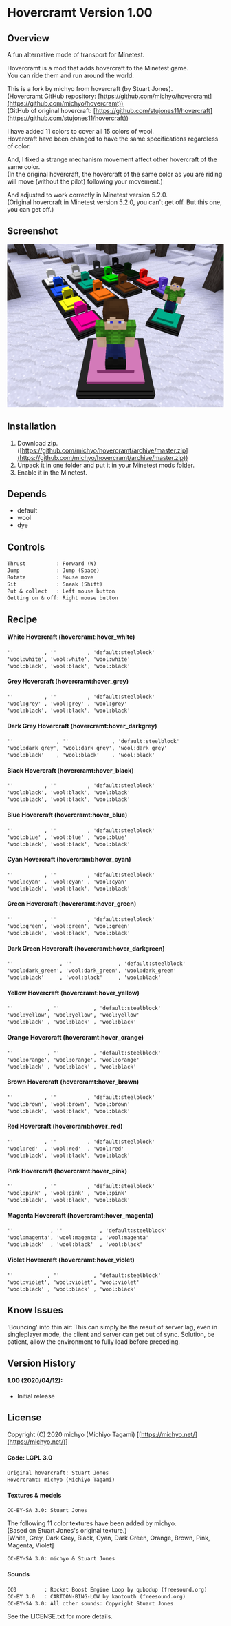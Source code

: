 Hovercramt Version 1.00
=======================

Overview
--------

A fun alternative mode of transport for Minetest.

Hovercramt is a mod that adds hovercraft to the Minetest game.  
You can ride them and run around the world.  

This is a fork by michyo from hovercraft (by Stuart Jones).  
(Hovercramt GitHub repository: [https://github.com/michyo/hovercramt](https://github.com/michyo/hovercramt))  
(GitHub of original hovercraft: [https://github.com/stujones11/hovercraft](https://github.com/stujones11/hovercraft))  

I have added 11 colors to cover all 15 colors of wool.  
Hovercraft have been changed to have the same specifications regardless of color.  

And, I fixed a strange mechanism movement affect other hovercraft of the same color.  
(In the original hovercraft, the hovercraft of the same color as you are riding will move (without the pilot) following your movement.)  

And adjusted to work correctly in Minetest version 5.2.0.  
(Original hovercraft in Minetest version 5.2.0, you can't get off. But this one, you can get off.)  

Screenshot
----------

![Screenshot](./screenshot.png)

Installation
------------

1. Download zip. ([https://github.com/michyo/hovercramt/archive/master.zip](https://github.com/michyo/hovercramt/archive/master.zip))  
2. Unpack it in one folder and put it in your Minetest mods folder.  
3. Enable it in the Minetest.  

Depends
-------

* default
* wool
* dye

Controls
--------

    Thrust          : Forward (W)  
    Jump            : Jump (Space)  
    Rotate          : Mouse move  
    Sit             : Sneak (Shift)
    Put & collect   : Left mouse button  
    Getting on & off: Right mouse button  

Recipe
------

#### White Hovercraft (hovercramt:hover_white)

    ''          , ''          , 'default:steelblock'  
    'wool:white', 'wool:white', 'wool:white'  
    'wool:black', 'wool:black', 'wool:black'  

#### Grey Hovercraft (hovercramt:hover_grey)

    ''          , ''          , 'default:steelblock'  
    'wool:grey' , 'wool:grey' , 'wool:grey'  
    'wool:black', 'wool:black', 'wool:black'   

#### Dark Grey Hovercraft (hovercramt:hover_darkgrey)

    ''              , ''              , 'default:steelblock'  
    'wool:dark_grey', 'wool:dark_grey', 'wool:dark_grey'  
    'wool:black'    , 'wool:black'    , 'wool:black'  

#### Black Hovercraft (hovercramt:hover_black)

    ''          , ''          , 'default:steelblock'  
    'wool:black', 'wool:black', 'wool:black'  
    'wool:black', 'wool:black', 'wool:black'  

#### Blue Hovercraft (hovercramt:hover_blue)

    ''          , ''          , 'default:steelblock'  
    'wool:blue' , 'wool:blue' , 'wool:blue'  
    'wool:black', 'wool:black', 'wool:black'  

#### Cyan Hovercraft (hovercramt:hover_cyan)

    ''          , ''          , 'default:steelblock'  
    'wool:cyan' , 'wool:cyan' , 'wool:cyan'  
    'wool:black', 'wool:black', 'wool:black'  

#### Green Hovercraft (hovercramt:hover_green)

    ''          , ''          , 'default:steelblock'  
    'wool:green', 'wool:green', 'wool:green'  
    'wool:black', 'wool:black', 'wool:black'  

#### Dark Green Hovercraft (hovercramt:hover_darkgreen)

    ''               , ''               , 'default:steelblock'  
    'wool:dark_green', 'wool:dark_green', 'wool:dark_green'  
    'wool:black'     , 'wool:black'     , 'wool:black'  

#### Yellow Hovercraft (hovercramt:hover_yellow)

    ''           , ''           , 'default:steelblock'  
    'wool:yellow', 'wool:yellow', 'wool:yellow'  
    'wool:black' , 'wool:black' , 'wool:black'  

#### Orange Hovercraft (hovercramt:hover_orange)

    ''           , ''           , 'default:steelblock'  
    'wool:orange', 'wool:orange', 'wool:orange'  
    'wool:black' , 'wool:black' , 'wool:black'  

#### Brown Hovercraft (hovercramt:hover_brown)

    ''          , ''          , 'default:steelblock'  
    'wool:brown', 'wool:brown', 'wool:brown'  
    'wool:black', 'wool:black', 'wool:black'  

#### Red Hovercraft (hovercramt:hover_red)

    ''          , ''          , 'default:steelblock'  
    'wool:red'  , 'wool:red'  , 'wool:red'  
    'wool:black', 'wool:black', 'wool:black'  

#### Pink Hovercraft (hovercramt:hover_pink)

    ''          , ''          , 'default:steelblock'  
    'wool:pink' , 'wool:pink' , 'wool:pink'  
    'wool:black', 'wool:black', 'wool:black'  

#### Magenta Hovercraft (hovercramt:hover_magenta)

    ''            , ''            , 'default:steelblock'  
    'wool:magenta', 'wool:magenta', 'wool:magenta'  
    'wool:black'  , 'wool:black'  , 'wool:black'  

#### Violet Hovercraft (hovercramt:hover_violet)

    ''           , ''           , 'default:steelblock'  
    'wool:violet', 'wool:violet', 'wool:violet'  
    'wool:black' , 'wool:black' , 'wool:black'  

Know Issues
-----------

'Bouncing' into thin air: This can simply be the result of server lag, even in singleplayer mode, the client and server can get out of sync.
Solution, be patient, allow the environment to fully load before preceding.

Version History
---------------

#### 1.00 (2020/04/12):

* Initial release

License
-------

Copyright (C) 2020 michyo (Michiyo Tagami) [[https://michyo.net/](https://michyo.net/)]  

#### Code: LGPL 3.0

    Original hovercraft: Stuart Jones  
    Hovercramt: michyo (Michiyo Tagami)  

#### Textures & models

    CC-BY-SA 3.0: Stuart Jones  

The following 11 color textures have been added by michyo.  
(Based on Stuart Jones's original texture.)  
[White, Grey, Dark Grey, Black, Cyan, Dark Green, Orange, Brown, Pink, Magenta, Violet]  

    CC-BY-SA 3.0: michyo & Stuart Jones  

#### Sounds

    CC0         : Rocket Boost Engine Loop by qubodup (freesound.org)  
    CC-BY 3.0   : CARTOON-BING-LOW by kantouth (freesound.org)  
    CC-BY-SA 3.0: All other sounds: Copyright Stuart Jones  

See the LICENSE.txt for more details.  

